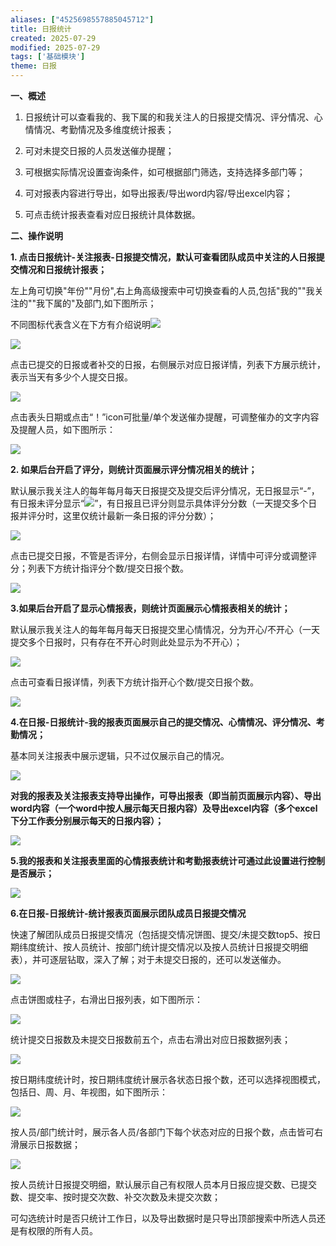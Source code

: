 ```yaml
---
aliases: ["4525698557885045712"]
title: 日报统计
created: 2025-07-29
modified: 2025-07-29
tags: ['基础模块']
theme: 日报
---
```


**一、概述**

1. 日报统计可以查看我的、我下属的和我关注人的日报提交情况、评分情况、心情情况、考勤情况及多维度统计报表；

2. 可对未提交日报的人员发送催办提醒；

3. 可根据实际情况设置查询条件，如可根据部门筛选，支持选择多部门等；

4. 可对报表内容进行导出，如导出报表/导出word内容/导出excel内容；

5. 可点击统计报表查看对应日报统计具体数据。

**二、操作说明**

**1. 点击日报统计-关注报表-日报提交情况，默认可查看团队成员中关注的人日报提交情况和日报统计报表；**

左上角可切换"年份""月份",右上角高级搜索中可切换查看的人员,包括"我的""我关注的""我下属的"及部门,如下图所示；

不同图标代表含义在下方有介绍说明![](https://myhelpdoc.oss-cn-heyuan.aliyuncs.com/mdimages/e84a4679f8e3fb0d37d749aaf85b1f5a.jpg)

![](https://myhelpdoc.oss-cn-heyuan.aliyuncs.com/mdimages/49a3b9ac6452c91cc7b13cfc867f4303.jpg)

点击已提交的日报或者补交的日报，右侧展示对应日报详情，列表下方展示统计，表示当天有多少个人提交日报。

![](https://myhelpdoc.oss-cn-heyuan.aliyuncs.com/mdimages/89f109cbfb0197f9120f0549fb712ada.jpg)

点击表头日期或点击“！”icon可批量/单个发送催办提醒，可调整催办的文字内容及提醒人员，如下图所示：

![](https://myhelpdoc.oss-cn-heyuan.aliyuncs.com/mdimages/e22f6dc120440c546358588a067c4c1c.jpg)

**2. 如果后台开启了评分，则统计页面展示评分情况相关的统计；**

默认展示我关注人的每年每月每天日报提交及提交后评分情况，无日报显示“-”，有日报未评分显示“![](https://myhelpdoc.oss-cn-heyuan.aliyuncs.com/mdimages/61740bc6d7a7835c33f57a8aaefae32b.jpg)”，有日报且已评分则显示具体评分分数（一天提交多个日报并评分时，这里仅统计最新一条日报的评分分数）；

**![](https://myhelpdoc.oss-cn-heyuan.aliyuncs.com/mdimages/83cd67ee11fb41d482862b92df8c053c.jpg)**

点击已提交日报，不管是否评分，右侧会显示日报详情，详情中可评分或调整评分；列表下方统计指评分个数/提交日报个数。

**![](https://myhelpdoc.oss-cn-heyuan.aliyuncs.com/mdimages/2e983419d437d3fadceafcb3a44eef02.jpg)**

**3.如果后台开启了显示心情报表，则统计页面展示心情报表相关的统计；**

默认展示我关注人的每年每月每天日报提交里心情情况，分为开心/不开心（一天提交多个日报时，只有存在不开心时则此处显示为不开心）；

![](https://myhelpdoc.oss-cn-heyuan.aliyuncs.com/mdimages/a9a546c1d99205bed40c075c0447cdd8.jpg)

点击可查看日报详情，列表下方统计指开心个数/提交日报个数。

**![](https://myhelpdoc.oss-cn-heyuan.aliyuncs.com/mdimages/b030f727d532a966bc2d385cae487477.jpg)**

**4.在日报-日报统计-我的报表页面展示自己的提交情况、心情情况、评分情况、考勤情况；**

基本同关注报表中展示逻辑，只不过仅展示自己的情况。

![](https://myhelpdoc.oss-cn-heyuan.aliyuncs.com/mdimages/f7894f768be23f3f47ac6c9d0328602f.jpg)

**对我的报表及关注报表支持导出操作，可导出报表（即当前页面展示内容）、导出word内容（一个word中按人展示每天日报内容）及导出excel内容（多个excel下分工作表分别展示每天的日报内容）；**

**![](https://myhelpdoc.oss-cn-heyuan.aliyuncs.com/mdimages/404c5c8620287bd40bb17f0ecfad1b76.jpg)**

**5.我的报表和关注报表里面的心情报表统计和考勤报表统计可通过此设置进行控制是否展示；**

![](https://myhelpdoc.oss-cn-heyuan.aliyuncs.com/mdimages/399c5eaf19c04cee893f4a6b01276f7d.jpg)

**6.在日报-日报统计-统计报表页面展示团队成员日报提交情况**

快速了解团队成员日报提交情况（包括提交情况饼图、提交/未提交数top5、按日期纬度统计、按人员统计、按部门统计提交情况以及按人员统计日报提交明细表），并可逐层钻取，深入了解；对于未提交日报的，还可以发送催办。

![](https://myhelpdoc.oss-cn-heyuan.aliyuncs.com/mdimages/31651f4927c07fe02d776af8192d4259.jpg)

点击饼图或柱子，右滑出日报列表，如下图所示：

![](https://myhelpdoc.oss-cn-heyuan.aliyuncs.com/mdimages/f7754c7136f24863ece4b342e515bc7b.jpg)

统计提交日报数及未提交日报数前五个，点击右滑出对应日报数据列表；

![](https://myhelpdoc.oss-cn-heyuan.aliyuncs.com/mdimages/ff5fbeea6a174296313202fe1dab4835.jpg)

按日期纬度统计时，按日期纬度统计展示各状态日报个数，还可以选择视图模式，包括日、周、月、年视图，如下图所示：

![](https://myhelpdoc.oss-cn-heyuan.aliyuncs.com/mdimages/9a0195a45db6927c53c02f279b4bf690.jpg)

按人员/部门统计时，展示各人员/各部门下每个状态对应的日报个数，点击皆可右滑展示日报数据；

![](https://myhelpdoc.oss-cn-heyuan.aliyuncs.com/mdimages/b3a610148b3b1e90da4dc211cda7de05.jpg)

按人员统计日报提交明细，默认展示自己有权限人员本月日报应提交数、已提交数、提交率、按时提交次数、补交次数及未提交次数；

可勾选统计时是否只统计工作日，以及导出数据时是只导出顶部搜索中所选人员还是有权限的所有人员。

